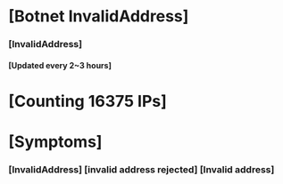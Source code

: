 # [Botnet InvalidAddress]
### [InvalidAddress]
#### [Updated every 2~3 hours]

# [Counting 16375 IPs]

# [Symptoms] 

###   [InvalidAddress] [invalid address rejected] [Invalid address]
